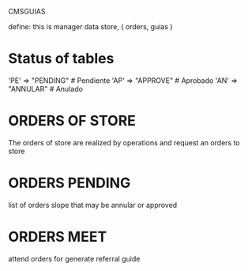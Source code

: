 CMSGUIAS

define: this is manager data store, ( orders, guias )

# Status of tables
'PE' => "PENDING" # Pendiente
'AP' => "APPROVE" # Aprobado
'AN' => "ANNULAR" # Anulado

# ORDERS OF STORE
The orders of store are realized by operations and request an orders to store
# ORDERS PENDING
list of orders slope that may be annular or approved
# ORDERS MEET
attend orders for generate referral guide